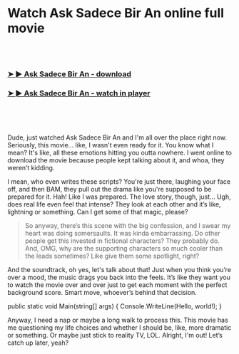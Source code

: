 <h1>Watch Ask Sadece Bir An online full movie</h1>


<br><br>

<h3><a href="https://Wytebois-circribpivi1981.github.io/skjelaoonc/">➤ ► Ask Sadece Bir An - download</a></h3> 
<h3><a href="https://Wytebois-circribpivi1981.github.io/skjelaoonc/">➤ ► Ask Sadece Bir An - watch in player</a></h3>


<br><br><br>


Dude, just watched Ask Sadece Bir An and I'm all over the place right now. Seriously, this movie... like, I wasn't even ready for it. You know what I mean? It's like, all these emotions hitting you outta nowhere. I went online to download the movie because people kept talking about it, and whoa, they weren’t kidding.  
  
I mean, who even writes these scripts? You're just there, laughing your face off, and then BAM, they pull out the drama like you're supposed to be prepared for it. Hah! Like I was prepared. The love story, though, just... Ugh, does real life even feel that intense? They look at each other and it’s like, lightning or something. Can I get some of that magic, please?  
  
> So anyway, there’s this scene with the big confession, and I swear my heart was doing somersaults. It was kinda embarrassing. Do other people get this invested in fictional characters? They probably do. And, OMG, why are the supporting characters so much cooler than the leads sometimes? Like give them some spotlight, right?  
  
And the soundtrack, oh yes, let's talk about that! Just when you think you’re over a mood, the music drags you back into the feels. It’s like they want you to watch the movie over and over just to get each moment with the perfect background score. Smart move, whoever’s behind that decision.  
  
public static void Main(string[] args) { Console.WriteLine(Hello, world!); }  
  
Anyway, I need a nap or maybe a long walk to process this. This movie has me questioning my life choices and whether I should be, like, more dramatic or something. Or maybe just stick to reality TV, LOL. Alright, I'm out! Let’s catch up later, yeah?
